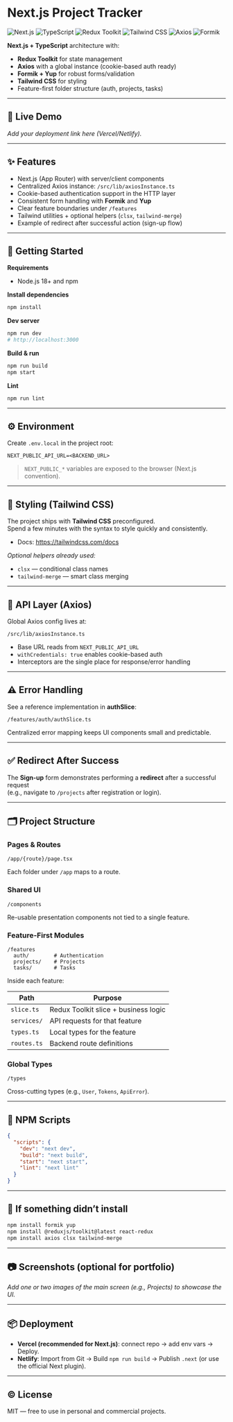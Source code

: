 # Next.js Project Tracker
![Next.js](https://img.shields.io/badge/Next.js-14+-000?logo=nextdotjs)
![TypeScript](https://img.shields.io/badge/TypeScript-5+-3178C6?logo=typescript&logoColor=white)
![Redux Toolkit](https://img.shields.io/badge/Redux%20Toolkit-ready-764abc?logo=redux&logoColor=white)
![Tailwind CSS](https://img.shields.io/badge/Tailwind-3+-38B2AC?logo=tailwindcss&logoColor=white)
![Axios](https://img.shields.io/badge/Axios-configured-5A29E4)
![Formik](https://img.shields.io/badge/Formik/Yup-forms%20%26%20validation-5C6AC4)

**Next.js + TypeScript** architecture with:
- **Redux Toolkit** for state management
- **Axios** with a global instance (cookie-based auth ready)
- **Formik + Yup** for robust forms/validation
- **Tailwind CSS** for styling
- Feature-first folder structure (auth, projects, tasks)

---

## 🔗 Live Demo
_Add your deployment link here (Vercel/Netlify)._

---

## ✨ Features
- Next.js (App Router) with server/client components
- Centralized Axios instance: `/src/lib/axiosInstance.ts`
- Cookie-based authentication support in the HTTP layer
- Consistent form handling with **Formik** and **Yup**
- Clear feature boundaries under `/features`
- Tailwind utilities + optional helpers (`clsx`, `tailwind-merge`)
- Example of redirect after successful action (sign-up flow)

---

## 🚀 Getting Started

**Requirements**
- Node.js 18+ and npm

**Install dependencies**
```bash
npm install
```

**Dev server**
```bash
npm run dev
# http://localhost:3000
```

**Build & run**
```bash
npm run build
npm start
```

**Lint**
```bash
npm run lint
```

---

## ⚙️ Environment

Create `.env.local` in the project root:

```
NEXT_PUBLIC_API_URL=<BACKEND_URL>
```

> `NEXT_PUBLIC_*` variables are exposed to the browser (Next.js convention).

---

## 🎨 Styling (Tailwind CSS)

The project ships with **Tailwind CSS** preconfigured.  
Spend a few minutes with the syntax to style quickly and consistently.

- Docs: https://tailwindcss.com/docs

_Optional helpers already used:_
- `clsx` — conditional class names
- `tailwind-merge` — smart class merging

---

## 📡 API Layer (Axios)

Global Axios config lives at:

```
/src/lib/axiosInstance.ts
```

- Base URL reads from `NEXT_PUBLIC_API_URL`
- `withCredentials: true` enables cookie-based auth
- Interceptors are the single place for response/error handling

---

## ⚠️ Error Handling

See a reference implementation in **authSlice**:

```
/features/auth/authSlice.ts
```

Centralized error mapping keeps UI components small and predictable.

---

## ✅ Redirect After Success

The **Sign-up** form demonstrates performing a **redirect** after a successful request  
(e.g., navigate to `/projects` after registration or login).

---

## 🗂️ Project Structure

### Pages & Routes
```
/app/{route}/page.tsx
```
Each folder under `/app` maps to a route.

### Shared UI
```
/components
```
Re-usable presentation components not tied to a single feature.

### Feature-First Modules
```
/features
  auth/        # Authentication
  projects/    # Projects
  tasks/       # Tasks
```
Inside each feature:

| Path         | Purpose                                  |
|--------------|-------------------------------------------|
| `slice.ts`   | Redux Toolkit slice + business logic      |
| `services/`  | API requests for that feature             |
| `types.ts`   | Local types for the feature               |
| `routes.ts`  | Backend route definitions                 |

### Global Types
```
/types
```
Cross-cutting types (e.g., `User`, `Tokens`, `ApiError`).

---

## 📜 NPM Scripts

```json
{
  "scripts": {
    "dev": "next dev",
    "build": "next build",
    "start": "next start",
    "lint": "next lint"
  }
}
```

---

## 🧩 If something didn’t install

```bash
npm install formik yup
npm install @reduxjs/toolkit@latest react-redux
npm install axios clsx tailwind-merge
```

---

## 📷 Screenshots (optional for portfolio)

_Add one or two images of the main screen (e.g., Projects) to showcase the UI._

---

## 📦 Deployment

- **Vercel (recommended for Next.js)**: connect repo → add env vars → Deploy.
- **Netlify**: Import from Git → Build `npm run build` → Publish `.next` (or use the official Next plugin).

---

## © License
MIT — free to use in personal and commercial projects.
